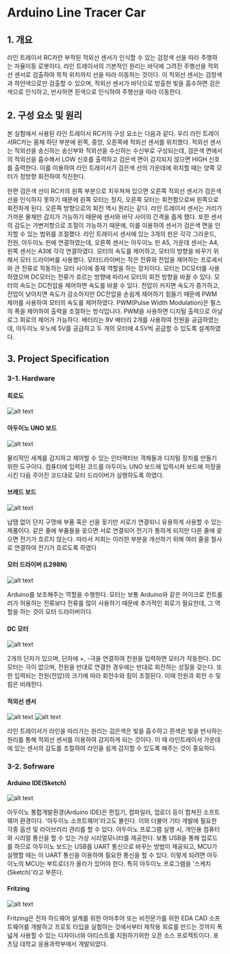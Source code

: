 # Arduino Line Tracer Car

## 1. 개요
라인 트레이서 RC카란 부착된 적외선 센서가 인식할 수 있는 검정색 선을 따라 주행하는 자율이동 로봇이다.   라인 트레이서의 기본적인 원리는 바닥에 그려진 주행선을 적외선 센서로 검출하여 목적 위치까지 선을 따라 이동하는 것이다. 이 적외선 센서는 검정색과 하얀색으로만 검출할 수 있으며, 적외선 센서가 바닥으로 방출한 빛을 흡수하면 검은색으로 인식하고, 반사하면 흰색으로 인식하여 주행선을 따라 이동한다.


## 2. 구성 요소 및 원리
본 실험에서 사용된 라인 트레이서 RC카의 구성 요소는 다음과 같다.
우리 라인 트레이서RC카는 몸체 하단 부분에 왼쪽, 중앙, 오른쪽에 적외선 센서를 위치했다. 적외선 센서는 적외선을 송신하는 송신부와 적외선을 수신하는 수신부로 구성되는데, 검은색 면에서의 적외선을 흡수해서 LOW 신호를 출력하고 검은색 면이 감지되지 않으면 HIGH 신호를 출력한다. 이를 이용하여 라인 트레이서가 검은색 선의 가운데에 위치할 때는 양쪽 모터가 정방향 회전하여 직진한다.
 
 한편 검은색 선이 RC카의 왼쪽 부분으로 치우쳐져 있으면 오른쪽 적외선 센서가 검은색 선을 인식하지 못하기 때문에 왼쪽 모터는 정지, 오른쪽 모터는 회전함으로써 왼쪽으로 회전하게 된다. 오른쪽 방향으로의 회전 역시 원리는 같다. 라인 트레이서 센서는 거리가 가까운 물체만 감지가 가능하기 때문에 센서와 바닥 사이의 간격을 좁게 했다. 또한 센서의 감도는 가변저항으로 조절이 가능하기 때문에, 이를 이용하여 센서가 검은색 면을 인지할 수 있는 범위를 조절했다. 라인 트레이서 센서에 있는 3개의 핀은 각각 그라운드, 전원, 아두이노 핀에 연결하였는데, 오른쪽 센서는 아두이노 핀 A5, 가운데 센서는 A4, 왼쪽 센서는 A3에 각각 연결하였다. 
모터의 속도를 제어하고, 모터의 방향을 바꾸기 위해서 모터 드라이버를 사용했다. 모터드라이버는 작은 전류와 전압을 제어하는 프로세서와 큰 전류로 작동하는 모터 사이에 중재 역할을 하는 장치이다. 모터는 DC모터를 사용하였으며 DC모터는 전류가 흐르는 방향에 따라서 모터의 회전 방향을 바꿀 수 있다.  모터의 속도는 DC전압을 제어하면 속도를 바꿀 수 있다. 전압이 커지면 속도가 증가하고, 전압이 낮아지면 속도가 감소하지만 DC전압을 손쉽게 제어하기 힘들기 때문에 PWM 제어를 사용하여 모터의 속도를 제어하였다. PWM(Pulse Width Modulation)은 펄스의 폭을 제어하여 출력을 조절하는 방식입니다. PWM을 사용하면 디지털 출력으로 아날로그 회로의 제어가 가능하다. 배터리는 9V 배터리 2개를 사용하여 전원을 공급하였는데, 아두이노 우노에 5V를 공급하고 두 개의 모터에 4.5V씩 공급할 수 있도록 설계하였다.


## 3. Project Specification
### 3-1. Hardware
#### 회로도

![alt text](https://github.com/Junst/Arduino_Line_Tracer_Car/blob/master/pic/7%20linetracer_bb.png)

#### 아두이노 UNO 보드
![alt text](https://github.com/Junst/Arduino_Line_Tracer_Car/blob/master/pic/%EA%B7%B8%EB%A6%BC1.jpg)

물리적인 세계를 감지하고 제어할 수 있는 인터랙티브 객체들과 디지털 장치를 만들기 위한 도구이다. 컴퓨터에 입력된 코드를 아두이노 UNO 보드에 입력시켜 보드에 저장을 시킨 다음 주어진 코드대로 모터 드라이버가 실행하도록 하였다.

#### 브레드 보드
![alt text](https://github.com/Junst/Arduino_Line_Tracer_Car/blob/master/pic/%EA%B7%B8%EB%A6%BC3.jpg)

납땜 없이 단지 구멍에 부품 혹은 선을 꽂기만 서로가 연결되니 유용하게 사용할 수 있는 제품이다. 같은 줄에 부품들을 꽂으면 서로 연결되어 전기가 통하게 되지만 다른 줄에 꽂으면 전기가 흐르지 않는다. 따라서 저희는 이러한 부분을 개선하기 위해 여러 줄을 철사로 연결하여 전기가 흐르도록 하였다

#### 모터 드라이버 (L298N)
![alt text](https://github.com/Junst/Arduino_Line_Tracer_Car/blob/master/pic/%EA%B7%B8%EB%A6%BC4.jpg)

Arduino를 보조해주는 역할을 수행한다. 모터는 보통 Arduino와 같은 마이크로 컨트롤러가 허용하는 전류보다 전류를 많이 사용하기 때문에 추가적인 회로가 필요한데, 그 역할을 하는 것이 모터 드라이버이다. 

#### DC 모터
![alt text](https://github.com/Junst/Arduino_Line_Tracer_Car/blob/master/pic/%EA%B7%B8%EB%A6%BC5.jpg)

2개의 단자가 있으며, 단자에 +, -극을 연결하여 전원을 입력하면 모터가 작동한다. DC모터는 극이 없으며, 전원을 반대로 연결한 경우에는 반대로 회전하는 성질을 갖는다. 또한 입력되는 전원(전압)의 크기에 따라 회전수와 힘이 조절된다. 이때 전원과 회전 수 및 힘은 비례한다.


#### 적외선 센서 
![alt text](https://github.com/Junst/Arduino_Line_Tracer_Car/blob/master/pic/%EA%B7%B8%EB%A6%BC6.png) ![alt text](https://github.com/Junst/Arduino_Line_Tracer_Car/blob/master/pic/%EA%B7%B8%EB%A6%BC7.png)

라인 트레이서가 라인을 따라가는 원리는 검은색은 빛을 흡수하고 흰색은 빛을 반사하는 원리를 통해 적외선 센서를 이용하여 감지하게 되는 것이다. 이 때 라인트레이서 가운데에 있는 센서의 감도를 조절하여 라인을 쉽게 감지할 수 있도록 해주는 것이 중요하다.

### 3-2. Sofrware
#### Arduino IDE(Sketch)
![alt text](https://github.com/Junst/Arduino_Line_Tracer_Car/blob/master/pic/ard.png)

아두이노 통합개발환경(Arduino IDE)은 편집기, 컴파일러, 업로더 등이 합쳐진 소프트웨어 환경이다. '아두이노 소프트웨어'라고도 불린다. 이와 더불어 기타 개발에 필요한 각종 옵션 및 라이브러리 관리를 할 수 있다. 아두이노 프로그램 실행 시, 개인용 컴퓨터와 시리얼 통신을 할 수 있는 가상 시리얼모니터를 제공한다. 보통 USB을 통해 업로드를 하므로 아두이노 보드는 USB를 UART 통신으로 바꾸는 방법이 제공되고, MCU가 실행할 때는 이 UART 통신을 이용하여 필요한 통신을 할 수 있다. 이렇게 되려면 아두이노의 MCU는 부트로더가 올라가 있어야 한다. 특히 아두이노 프로그램을 '스케치(Sketch)'라고 부른다.

#### Fritzing
![alt text](https://github.com/Junst/Arduino_Line_Tracer_Car/blob/master/pic/fri.png)

Fritzing은 전자 하드웨어 설계를 위한 아마추어 또는 비전문가를 위한 EDA CAD 소프트웨어를 개발하고 프로토 타입을 실험하는 것에서부터 제작용 회로를 만드는 것까지 폭넓게 사용할 수 있는 디자이너와 아티스트를 지원하기위한 오픈 소스 프로젝트이다. 포츠담 대학교 응용과학부에서 개발되었다.

